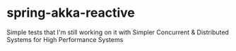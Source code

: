 # spring-akka-reactive

Simple tests that I'm still working on it with Simpler Concurrent & Distributed Systems for High Performance Systems
